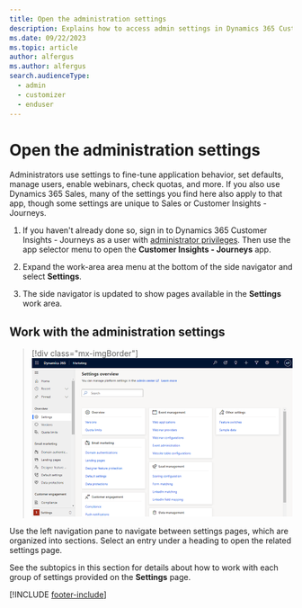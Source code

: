 ```yaml
---
title: Open the administration settings 
description: Explains how to access admin settings in Dynamics 365 Customer Insights - Journeys.
ms.date: 09/22/2023
ms.topic: article
author: alfergus
ms.author: alfergus
search.audienceType: 
  - admin
  - customizer
  - enduser
---
```


# Open the administration settings

Administrators use settings to fine-tune application behavior, set defaults, manage users, enable webinars, check quotas, and more. If you also use Dynamics 365 Sales, many of the settings you find here also apply to that app, though some settings are unique to Sales or Customer Insights - Journeys.

1. If you haven't already done so, sign in to Dynamics 365 Customer Insights - Journeys as a user with [administrator privileges](admin-users-licenses-roles.md). Then use the app selector menu to open the **Customer Insights - Journeys** app.

1. Expand the work-area area menu at the bottom of the side navigator and select **Settings**.

1. The side navigator is updated to show pages available in the **Settings** work area.

## Work with the administration settings

> [!div class="mx-imgBorder"]
> ![The settings overview.](media/admin-overview2.png)

Use the left navigation pane to navigate between settings pages, which are organized into sections. Select an entry under a heading to open the related settings page.

See the subtopics in this section for details about how to work with each group of settings provided on the **Settings** page.

[!INCLUDE [footer-include](./includes/footer-banner.md)]
